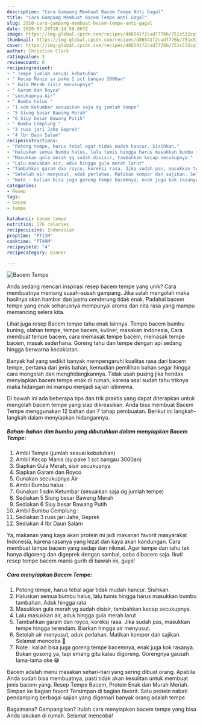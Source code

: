 ```yaml
---
description: "Cara Gampang Membuat Bacem Tempe Anti Gagal"
title: "Cara Gampang Membuat Bacem Tempe Anti Gagal"
slug: 2910-cara-gampang-membuat-bacem-tempe-anti-gagal
date: 2020-07-28T18:14:58.867Z
image: https://img-global.cpcdn.com/recipes/d86541f2cad7776b/751x532cq70/bacem-tempe-foto-resep-utama.jpg
thumbnail: https://img-global.cpcdn.com/recipes/d86541f2cad7776b/751x532cq70/bacem-tempe-foto-resep-utama.jpg
cover: https://img-global.cpcdn.com/recipes/d86541f2cad7776b/751x532cq70/bacem-tempe-foto-resep-utama.jpg
author: Christine Clark
ratingvalue: 3
reviewcount: 6
recipeingredient:
- " Tempe jumlah sesuai kebutuhan"
- " Kecap Manis sy pake 1 sct bangau 3000an"
- " Gula Merah sisir secukupnya"
- " Garam dan Royco"
- "secukupnya Air"
- " Bumbu halus "
- "1 sdm Ketumbar sesuaikan saja dg jumlah tempe"
- "5 Siung besar Bawang Merah"
- "6 Siuy besar Bawang Putih"
- " Bumbu Cemplung "
- "3 ruas jari Jahe Geprek"
- "4 lbr Daun Salam"
recipeinstructions:
- "Potong tempe, harus tebal agar tidak mudah hancur. Sisihkan."
- "Haluskan semua bumbu halus, lalu tumis hingga harus masukkan bumbu tambahan. Aduk hingga rata"
- "Masukkan gula merah yg sudah disisir, tambahkan kecap secukupnya."
- "Lalu masukkan air, aduk hingga gula merah larut"
- "Tambahkan garam dan royco, koreksi rasa. Jika sudah pas, masukkan tempe hingga terendam. Biarkan hingga air menyusut."
- "Setelah air menyusut, aduk perlahan. Matikan kompor dan sajikan. Selamat mencoba 🤗"
- "Note : kalian bisa juga goreng tempe bacemnya, enak juga kok rasanya. Bukan gosong ya, tapi emang gitu kalau digoreng. Gorengnya gausah lama-lama oke 😁"
categories:
- Resep
tags:
- bacem
- tempe

katakunci: bacem tempe 
nutrition: 176 calories
recipecuisine: Indonesian
preptime: "PT13M"
cooktime: "PT49M"
recipeyield: "4"
recipecategory: Dinner

---
```



![Bacem Tempe](https://img-global.cpcdn.com/recipes/d86541f2cad7776b/751x532cq70/bacem-tempe-foto-resep-utama.jpg)

Anda sedang mencari inspirasi resep bacem tempe yang unik? Cara membuatnya memang susah-susah gampang. Jika salah mengolah maka hasilnya akan hambar dan justru cenderung tidak enak. Padahal bacem tempe yang enak seharusnya mempunyai aroma dan cita rasa yang mampu memancing selera kita.

Lihat juga resep Bacem tempe tahu enak lainnya. Tempe bacem bumbu kuning, olahan tempe, tempe bacem, kuliner, masakan indonesia, Cara membuat tempe bacem, cara memasak tempe bacem, memasak tempe bacem, masak sederhana. Goreng tahu dan tempe dengan api sedang hingga berwarna kecoklatan.

Banyak hal yang sedikit banyak mempengaruhi kualitas rasa dari bacem tempe, pertama dari jenis bahan, kemudian pemilihan bahan segar hingga cara mengolah dan menghidangkannya. Tidak usah pusing jika hendak menyiapkan bacem tempe enak di rumah, karena asal sudah tahu triknya maka hidangan ini mampu menjadi sajian istimewa.


Di bawah ini ada beberapa tips dan trik praktis yang dapat diterapkan untuk mengolah bacem tempe yang siap dikreasikan. Anda bisa membuat Bacem Tempe menggunakan 12 bahan dan 7 tahap pembuatan. Berikut ini langkah-langkah dalam menyiapkan hidangannya.

<!--inarticleads1-->

##### Bahan-bahan dan bumbu yang dibutuhkan dalam menyiapkan Bacem Tempe:

1. Ambil  Tempe (jumlah sesuai kebutuhan)
1. Ambil  Kecap Manis (sy pake 1 sct bangau 3000an)
1. Siapkan  Gula Merah, sisir secukupnya
1. Siapkan  Garam dan Royco
1. Gunakan secukupnya Air
1. Ambil  Bumbu halus :
1. Gunakan 1 sdm Ketumbar (sesuaikan saja dg jumlah tempe)
1. Sediakan 5 Siung besar Bawang Merah
1. Sediakan 6 Siuy besar Bawang Putih
1. Ambil  Bumbu Cemplung :
1. Sediakan 3 ruas jari Jahe, Geprek
1. Sediakan 4 lbr Daun Salam


Ya, makanan yang kaya akan protein ini jadi makanan favorit masyarakat Indonesia, karena rasanya yang lezat dan kaya akan kandungan. Cara membuat tempe bacem yang sedap dan nikmat. Agar tempe dan tahu tak hanya digoreng dan digeprek dengan sambal, coba dibacem saja. Ikuti resep tempe bacem manis gurih di bawah ini, guys! 

<!--inarticleads2-->

##### Cara menyiapkan Bacem Tempe:

1. Potong tempe, harus tebal agar tidak mudah hancur. Sisihkan.
1. Haluskan semua bumbu halus, lalu tumis hingga harus masukkan bumbu tambahan. Aduk hingga rata
1. Masukkan gula merah yg sudah disisir, tambahkan kecap secukupnya.
1. Lalu masukkan air, aduk hingga gula merah larut
1. Tambahkan garam dan royco, koreksi rasa. Jika sudah pas, masukkan tempe hingga terendam. Biarkan hingga air menyusut.
1. Setelah air menyusut, aduk perlahan. Matikan kompor dan sajikan. Selamat mencoba 🤗
1. Note : kalian bisa juga goreng tempe bacemnya, enak juga kok rasanya. Bukan gosong ya, tapi emang gitu kalau digoreng. Gorengnya gausah lama-lama oke 😁


Bacem adalah menu masakan sehari-hari yang sering dibuat orang. Apabila Anda sudah bisa membuatnya, pasti tidak akan kesulitan untuk membuat jenis bacem yang. Resep Tempe Bacem, Protein Enak dan Murah Meriah. Simpan ke bagian favorit Tersimpan di bagian favorit. Satu protein nabati pendamping berbagai sajian yang digemari banyak orang adalah tempe. 

Bagaimana? Gampang kan? Itulah cara menyiapkan bacem tempe yang bisa Anda lakukan di rumah. Selamat mencoba!
